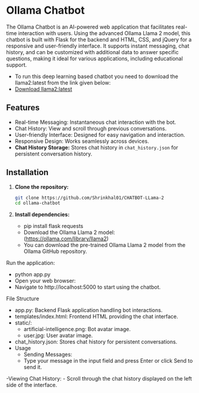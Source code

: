 # Ollama Chatbot

The Ollama Chatbot is an AI-powered web application that facilitates real-time interaction with users. Using the advanced Ollama Llama 2 model, this chatbot is built with Flask for the backend and HTML, CSS, and jQuery for a responsive and user-friendly interface. It supports instant messaging, chat history, and can be customized with additional data to answer specific questions, making it ideal for various applications, including educational support.
- To run this deep learning based chatbot you need to download the llama2:latest from the link given below:
- [Download llama2:latest](https://ollama.com/library/llama2)

## Features

- Real-time Messaging: Instantaneous chat interaction with the bot.
- Chat History: View and scroll through previous conversations.
- User-friendly Interface: Designed for easy navigation and interaction.
- Responsive Design: Works seamlessly across devices.
- **Chat History Storage:** Stores chat history in `chat_history.json` for persistent conversation history.

## Installation

1. **Clone the repository:**

   ```bash
   git clone https://github.com/Shrinkhal01/CHATBOT-LLama-2
   cd ollama-chatbot


2. **Install dependencies:**

   -  pip install flask requests
   -  Download the Ollama Llama 2 model: (https://ollama.com/library/llama2)
   -  You can download the pre-trained Ollama Llama 2 model from the Ollama GitHub repository.

Run the application:
   -  python app.py
   -  Open your web browser:
   -  Navigate to http://localhost:5000 to start using the chatbot.

File Structure
   -  app.py: Backend Flask application handling bot interactions.
   -  templates/index.html: Frontend HTML providing the chat interface.
   -  static/:
      -  artificial-intelligence.png: Bot avatar image.
      -  user.jpg: User avatar image.
   -  chat_history.json: Stores chat history for persistent conversations.
   -  Usage
      -  Sending Messages:
      -  Type your message in the input field and press Enter or click Send to send it.

   -Viewing Chat History:
      -  Scroll through the chat history displayed on the left side of the interface.
